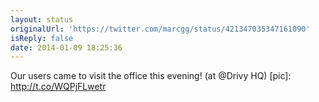 ```yaml
---
layout: status
originalUrl: 'https://twitter.com/marcgg/status/421347035347161090'
isReply: false
date: 2014-01-09 18:25:36
---
```


Our users came to visit the office this evening! (at @Drivy HQ) [pic]: http://t.co/WQPjFLwetr
